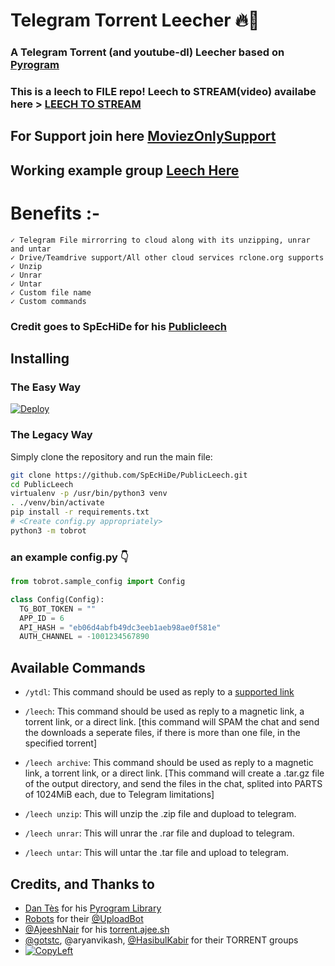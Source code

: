 # Telegram Torrent Leecher 🔥🤖

### A Telegram Torrent (and youtube-dl) Leecher based on [Pyrogram](https://github.com/pyrogram/pyrogram)

### This is a leech to FILE repo! Leech to STREAM(video) availabe here > [LEECH TO STREAM](https://github.com/prgofficial/LeechToVideo)


## For Support join here [MoviezOnlySupport](https://telegram.dog/moviezonlysupport)
## Working example group [Leech Here](https://telegram.dog/leechtorrentmoviesonly)

# Benefits :-
    ✓ Telegram File mirrorring to cloud along with its unzipping, unrar and untar
    ✓ Drive/Teamdrive support/All other cloud services rclone.org supports
    ✓ Unzip
    ✓ Unrar
    ✓ Untar
    ✓ Custom file name
    ✓ Custom commands

### Credit goes to SpEcHiDe for his [Publicleech](https://github.com/SpEcHiDe/PublicLeech)

## Installing

### The Easy Way

[![Deploy](https://www.herokucdn.com/deploy/button.svg)](https://heroku.com/deploy?template=https://github.com/prgofficial/TorrentLeech-GDriVe)


### The Legacy Way

Simply clone the repository and run the main file:

```sh
git clone https://github.com/SpEcHiDe/PublicLeech.git
cd PublicLeech
virtualenv -p /usr/bin/python3 venv
. ./venv/bin/activate
pip install -r requirements.txt
# <Create config.py appropriately>
python3 -m tobrot
```

### an example config.py 👇
```py
from tobrot.sample_config import Config

class Config(Config):
  TG_BOT_TOKEN = ""
  APP_ID = 6
  API_HASH = "eb06d4abfb49dc3eeb1aeb98ae0f581e"
  AUTH_CHANNEL = -1001234567890
```


## Available Commands

* `/ytdl`: This command should be used as reply to a [supported link](https://ytdl-org.github.io/youtube-dl/supportedsites.html)

* `/leech`: This command should be used as reply to a magnetic link, a torrent link, or a direct link. [this command will SPAM the chat and send the downloads a seperate files, if there is more than one file, in the specified torrent]

* `/leech archive`: This command should be used as reply to a magnetic link, a torrent link, or a direct link. [This command will create a .tar.gz file of the output directory, and send the files in the chat, splited into PARTS of 1024MiB each, due to Telegram limitations]

* `/leech unzip`: This will unzip the .zip file and dupload to telegram.

* `/leech unrar`: This will unrar the .rar file and dupload to telegram.

* `/leech untar`: This will untar the .tar file and upload to telegram.




## Credits, and Thanks to
* [Dan Tès](https://telegram.dog/haskell) for his [Pyrogram Library](https://github.com/pyrogram/pyrogram)
* [Robots](https://telegram.dog/Robots) for their [@UploadBot](https://telegram.dog/UploadBot)
* [@AjeeshNair](https://telegram.dog/AjeeshNait) for his [torrent.ajee.sh](https://torrent.ajee.sh)
* [@gotstc](https://telegram.dog/gotstc), @aryanvikash, [@HasibulKabir](https://telegram.dog/HasibulKabir) for their TORRENT groups
* [![CopyLeft](https://telegra.ph/file/b514ed14d994557a724cb.jpg)](https://telegra.ph/file/fab1017e21c42a5c1e613.mp4 "CopyLeft Credit Video")
